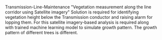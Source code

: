 Transmission-Line-Maintenance
"Vegetation measurement along the line corridor using Satellite imagery"
Solution is required for identifying vegetation height below the Transmission conductor and raising alarm for lopping them. For this satellite imagery-based analysis is required along with trained machine learning model to simulate growth pattern. The growth pattern of different trees is different.

